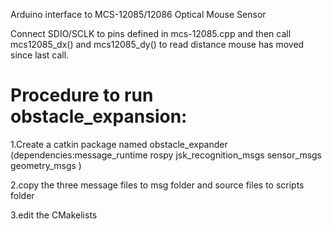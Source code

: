 Arduino interface to MCS-12085/12086 Optical Mouse Sensor

Connect SDIO/SCLK to pins defined in mcs-12085.cpp and then call
mcs12085_dx() and mcs12085_dy() to read distance mouse has moved since
last call.


# Procedure to run obstacle_expansion:

1.Create a catkin package named obstacle_expander 
(dependencies:message_runtime
rospy
jsk_recognition_msgs
sensor_msgs
geometry_msgs
)

2.copy the three message files to msg folder and source files to scripts folder


3.edit the CMakelists
